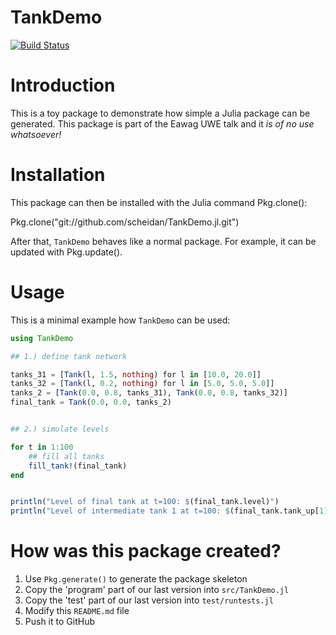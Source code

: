 # TankDemo

[![Build Status](https://travis-ci.org/scheidan/TankDemo.jl.svg?branch=master)](https://travis-ci.org/scheidan/TankDemo.jl)


# Introduction

This is a toy package to demonstrate how simple a Julia package can be
generated. This package is part of the Eawag UWE talk and it *is of no
use whatsoever!*


# Installation

This package can then be installed with the Julia command Pkg.clone():

Pkg.clone("git://github.com/scheidan/TankDemo.jl.git")

After that, `TankDemo` behaves like a normal package. For example, it
can be updated with Pkg.update().

# Usage

This is a minimal example how `TankDemo` can be used:

```Julia
using TankDemo

## 1.) define tank network

tanks_31 = [Tank(l, 1.5, nothing) for l in [10.0, 20.0]]
tanks_32 = [Tank(l, 0.2, nothing) for l in [5.0, 5.0, 5.0]]
tanks_2 = [Tank(0.0, 0.8, tanks_31), Tank(0.0, 0.8, tanks_32)]
final_tank = Tank(0.0, 0.0, tanks_2)


## 2.) simulate levels

for t in 1:100
    ## fill all tanks
    fill_tank!(final_tank)
end


println("Level of final tank at t=100: $(final_tank.level)")
println("Level of intermediate tank 1 at t=100: $(final_tank.tank_up[1].level)")
```

# How was this package created?

1) Use `Pkg.generate()` to generate the package skeleton
2) Copy the 'program' part of our last version into `src/TankDemo.jl`
3) Copy the 'test' part of our last version into `test/runtests.jl`
4) Modify this `README.md` file
5) Push it to GitHub
